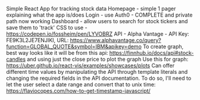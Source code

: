 Simple React App for tracking stock data 
Homepage - simple 1 pager explaining what the app is/does
Login - use Auth0 - COMPLETE and private path now working 
Dashboard - allow users to search for stock tickers and save them to 'track' 
CSS to use - https://codepen.io/fossheim/pen/LYVOBRZ
API - Alpha Vantage - API Key: FE9K3L2JE7ENJIKI, URL: https://www.alphavantage.co/query?function=GLOBAL_QUOTE&symbol=IBM&apikey=demo
To create graph, best way looks like it will be from this api: https://finnhub.io/docs/api#stock-candles and using just the close price to plot the graph
Use this for graph: https://uber.github.io/react-vis/examples/showcases/plots
Can offer different time values by manipulating the API through template literals and changing the required fields in the API documentation. To do so, I'll need to let the user select a date range and convert that to unix time: https://flaviocopes.com/how-to-get-timestamp-javascript/
